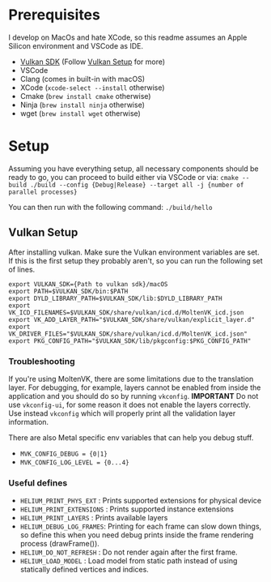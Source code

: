 
# Prerequisites #
I develop on MacOs and hate XCode, so this readme assumes an Apple Silicon environment and VSCode as IDE.
 - [Vulkan SDK](https://vulkan.lunarg.com/sdk/home) (Follow [Vulkan Setup](#Vulkan%20Setup) for more)
 - VSCode 
 - Clang (comes in built-in with macOS)
 - XCode (`xcode-select --install` otherwise)
 - Cmake (`brew install cmake` otherwise)
 - Ninja (`brew install ninja` otherwise)
 - wget (`brew install wget` otherwise)

# Setup #
Assuming you have everything setup, all necessary components should be ready to go, you can proceed to build either via VSCode or via:
```cmake --build ./build --config {Debug|Release} --target all -j {number of parallel processes}```

You can then run with the following command:
```./build/hello```


## Vulkan Setup ##
After installing vulkan. Make sure the Vulkan environment variables are set. If this is the first setup they probably aren't, so you can run the following set of lines.
<!---TODO: make bash script--->
```
export VULKAN_SDK={Path to vulkan sdk}/macOS
export PATH=$VULKAN_SDK/bin:$PATH
export DYLD_LIBRARY_PATH=$VULKAN_SDK/lib:$DYLD_LIBRARY_PATH
export VK_ICD_FILENAMES=$VULKAN_SDK/share/vulkan/icd.d/MoltenVK_icd.json
export VK_ADD_LAYER_PATH="$VULKAN_SDK/share/vulkan/explicit_layer.d"
export VK_DRIVER_FILES="$VULKAN_SDK/share/vulkan/icd.d/MoltenVK_icd.json"
export PKG_CONFIG_PATH="$VULKAN_SDK/lib/pkgconfig:$PKG_CONFIG_PATH"
```

### Troubleshooting ### 
If you're using MoltenVK, there are some limitations due to the translation layer. For debugging, for example, layers cannot be enabled from inside the application and you should do so by running `vkconfig`.
**IMPORTANT** 
Do not use `vkconfig-ui`, for some reason it does not enable the layers correctly. Use instead `vkconfig` which will properly print all the validation layer information. 

There are also Metal specific env variables that can help you debug stuff.
- `MVK_CONFIG_DEBUG = {0|1}`
- `MVK_CONFIG_LOG_LEVEL = {0...4}`

### Useful defines ###
- `HELIUM_PRINT_PHYS_EXT` : Prints supported extensions for physical device
- `HELIUM_PRINT_EXTENSIONS` : Prints supported instance extensions
- `HELIUM_PRINT_LAYERS` : Prints available layers
- `HELIUM_DEBUG_LOG_FRAMES`: Printing for each frame can slow down things, so define this when you need debug prints inside the frame rendering process (drawFrame()).
- `HELIUM_DO_NOT_REFRESH` : Do not render again after the first frame. 
- `HELIUM_LOAD_MODEL` : Load model from static path instead of using statically defined vertices and indices.